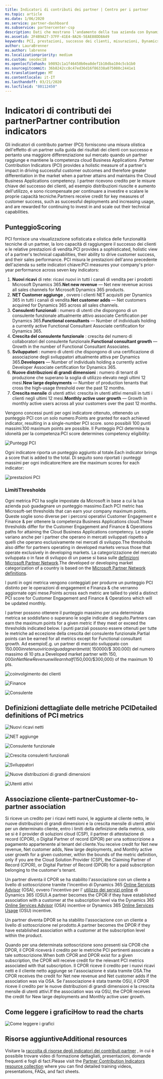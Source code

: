 ```yaml
---
title: Indicatori di contributi dei partner | Centro per i partner
ms.topic: article
ms.date: 1/06/2020
ms.service: partner-dashboard
ms.subservice: partnercenter-csp
description: Dati che mostrano l'andamento della tua azienda con Dynamics 365 Customer Engagement o Dynamics 365 Finance and Operations
ms.assetid: 2F4B9A27-37FF-41E4-8A26-5EAE88DD8A49
keywords: PCI, prestazioni, successo dei clienti, misurazioni, Dynamics 365
author: LauraBrenner
ms.author: labrenne
ms.localizationpriority: medium
ms.custom: seodec18
ms.openlocfilehash: b9892c1a1f46450b0ea8def1b10dba104c5cb1b0
ms.sourcegitcommit: 36b8242cc8c47ed36d16f86338a075080c2441e1
ms.translationtype: MT
ms.contentlocale: it-IT
ms.lasthandoff: 03/21/2020
ms.locfileid: "80112450"
---
```

# <a name="partner-contribution-indicators"></a><span data-ttu-id="7d89d-104">Indicatori di contributi dei partner</span><span class="sxs-lookup"><span data-stu-id="7d89d-104">Partner contribution indicators</span></span>

<span data-ttu-id="7d89d-105">Gli indicatori di contributo partner (PCI) forniscono una misura olistica dell'effetto di un partner sulla guida dei risultati dei clienti con successo e pertanto una maggiore differenziazione sul mercato quando un partner raggiunge e mantiene la competenza cloud Business Applications .</span><span class="sxs-lookup"><span data-stu-id="7d89d-105">Partner Contribution Indicators (PCI) provides a holistic measure of a partner's impact in driving successful customer outcomes and therefore greater differentiation in the market when a partner attains and maintains the Cloud Business Applications competency.</span></span> <span data-ttu-id="7d89d-106">I partner ricevono credito per le misure chiave del successo dei clienti, ad esempio distribuzioni riuscite e aumento dell'utilizzo, e sono ricompensate per continuare a investire e scalare le proprie capacità tecniche.</span><span class="sxs-lookup"><span data-stu-id="7d89d-106">Partners receive credit for key measures of customer success, such as successful deployments and increasing usage, and are rewarded for continuing to invest in and scale out their technical capabilities.</span></span>

## <a name="scoring"></a><span data-ttu-id="7d89d-107">Punteggio</span><span class="sxs-lookup"><span data-stu-id="7d89d-107">Scoring</span></span>

<span data-ttu-id="7d89d-108">PCI fornisce una visualizzazione sofisticata e olistica delle funzionalità tecniche di un partner, la loro capacità di raggiungere il successo dei clienti e le relative prestazioni di vendita.</span><span class="sxs-lookup"><span data-stu-id="7d89d-108">PCI provides a sophisticated, holistic view of a partner's technical capabilities, their ability to drive customer success, and their sales performance.</span></span> <span data-ttu-id="7d89d-109">PCI misura le prestazioni dell'anno precedente dell'azienda su sette indicatori chiave:</span><span class="sxs-lookup"><span data-stu-id="7d89d-109">PCI measures your company's prior-year performance across seven key indicators:</span></span>

1. <span data-ttu-id="7d89d-110">**Nuovi ricavi** di rete: ricavi nuovi in tutti i canali di vendita per i prodotti Microsoft Dynamics 365.</span><span class="sxs-lookup"><span data-stu-id="7d89d-110">**Net new revenue** — Net new revenue across all sales channels for Microsoft Dynamics 365 products.</span></span>
2. <span data-ttu-id="7d89d-111">**NET Customer aggiunge** , ovvero i clienti NET acquisiti per Dynamics 365 in tutti i canali di vendita.</span><span class="sxs-lookup"><span data-stu-id="7d89d-111">**Net customer adds** — Net customers acquired for Dynamics 365 across all sales channels.</span></span>
3. <span data-ttu-id="7d89d-112">**Consulenti funzionali** : numero di utenti che dispongono di un consulente funzionale attualmente attivo associate Certification per Dynamics 365.</span><span class="sxs-lookup"><span data-stu-id="7d89d-112">**Functional consultants** — Number of individuals holding a currently active Functional Consultant Associate certification for Dynamics 365.</span></span>
4. <span data-ttu-id="7d89d-113">**Crescita del consulente funzionale** : crescita del numero di collaboratori del consulente funzionale.</span><span class="sxs-lookup"><span data-stu-id="7d89d-113">**Functional consultant growth** — Growth in the number of Functional Consultant Associates.</span></span>
5. <span data-ttu-id="7d89d-114">**Sviluppatori** : numero di utenti che dispongono di una certificazione di associazione degli sviluppatori attualmente attiva per Dynamics 365.</span><span class="sxs-lookup"><span data-stu-id="7d89d-114">**Developers** — Number of individuals holding a currently active Developer Associate certification for Dynamics 365.</span></span>
6. <span data-ttu-id="7d89d-115">**Nuove distribuzioni di grandi dimensioni** : numero di tenant di produzione che superano la soglia di utilizzo elevato negli ultimi 12 mesi.</span><span class="sxs-lookup"><span data-stu-id="7d89d-115">**New large deployments** — Number of production tenants that cross the high-usage threshold over the past 12 months.</span></span>
7. <span data-ttu-id="7d89d-116">**Crescita mensile** di utenti attivi: crescita in utenti attivi mensili in tutti i clienti negli ultimi 12 mesi.</span><span class="sxs-lookup"><span data-stu-id="7d89d-116">**Monthly active user growth** — Growth in monthly active users across all your customers over the past 12 months.</span></span>

<span data-ttu-id="7d89d-117">Vengono concessi punti per ogni indicatore ottenuto, ottenendo un punteggio PCI con un solo numero.</span><span class="sxs-lookup"><span data-stu-id="7d89d-117">Points are granted for each achieved indicator, resulting in a single-number PCI score.</span></span> <span data-ttu-id="7d89d-118">sono possibili 100 punti massimi.</span><span class="sxs-lookup"><span data-stu-id="7d89d-118">100 maximum points are possible.</span></span> <span data-ttu-id="7d89d-119">Il Punteggio PCI determina la idoneità per la competenza:</span><span class="sxs-lookup"><span data-stu-id="7d89d-119">PCI score determines competency eligibility:</span></span>

![Punteggi PCI](images/pcinew1.png)

<span data-ttu-id="7d89d-121">Ogni indicatore riporta un punteggio aggiunto al totale.</span><span class="sxs-lookup"><span data-stu-id="7d89d-121">Each indicator brings a score that is added to the total.</span></span> <span data-ttu-id="7d89d-122">Di seguito sono riportati i punteggi massimi per ogni indicatore:</span><span class="sxs-lookup"><span data-stu-id="7d89d-122">Here are the maximum scores for each indicator:</span></span>

![prestazioni PCI](images/pci/perfnew.png)

### <a name="thresholds"></a><span data-ttu-id="7d89d-124">Limiti</span><span class="sxs-lookup"><span data-stu-id="7d89d-124">Thresholds</span></span>

<span data-ttu-id="7d89d-125">Ogni metrica PCI ha soglie impostate da Microsoft in base a cui la tua azienda può guadagnare un punteggio massimo.</span><span class="sxs-lookup"><span data-stu-id="7d89d-125">Each PCI metric has Microsoft-set thresholds that can earn your company maximum points.</span></span> <span data-ttu-id="7d89d-126">Queste soglie sono diverse per i percorsi operativi Customer Engagement e Finance & per ottenere la competenza Business Applications cloud.</span><span class="sxs-lookup"><span data-stu-id="7d89d-126">These thresholds differ for the Customer Engagement and Finance & Operations paths for attaining the Cloud Business Applications competency.</span></span> <span data-ttu-id="7d89d-127">Le soglie variano anche per i partner che operano in mercati sviluppati rispetto a quelli che operano esclusivamente nei mercati di sviluppo.</span><span class="sxs-lookup"><span data-stu-id="7d89d-127">The thresholds also differ for partners operating in developed markets versus those that operate exclusively in developing markets.</span></span>  <span data-ttu-id="7d89d-128">La categorizzazione del mercato sviluppata o in fase di sviluppo di un paese si basa sulle [definizioni Microsoft Partner Network](https://assetsprod.microsoft.com/mpn/mpn-developed-and-developing-countries.pdf).</span><span class="sxs-lookup"><span data-stu-id="7d89d-128">The developed or developing market categorization of a country is based on the [Microsoft Partner Network definitions](https://assetsprod.microsoft.com/mpn/mpn-developed-and-developing-countries.pdf).</span></span>

<span data-ttu-id="7d89d-129">I punti in ogni metrica vengono conteggiati per produrre un punteggio PCI distinto per le operazioni di engagement e Finanza & che verranno aggiornate ogni mese.</span><span class="sxs-lookup"><span data-stu-id="7d89d-129">Points across each metric are tallied to yield a distinct PCI score for Customer Engagement and Finance & Operations which will be updated monthly.</span></span>

<span data-ttu-id="7d89d-130">I partner possono ottenere il punteggio massimo per una determinata metrica se soddisfano o superano le soglie indicate di seguito.</span><span class="sxs-lookup"><span data-stu-id="7d89d-130">Partners can earn the maximum points for a given metric if they meet or exceed the thresholds indicated below.</span></span> <span data-ttu-id="7d89d-131">I punti parziali possono essere ottenuti per tutte le metriche ad eccezione della crescita del consulente funzionale.</span><span class="sxs-lookup"><span data-stu-id="7d89d-131">Partial points can be earned for all metrics except for Functional consultant growth.</span></span> <span data-ttu-id="7d89d-132">Ad esempio</span><span class="sxs-lookup"><span data-stu-id="7d89d-132">E.g.</span></span> <span data-ttu-id="7d89d-133">un partner di mercato sviluppato con $150.000 in rete nuovi ricavi guadagnerà metà ($ 150000/$ 300.000) del numero massimo di 10 pts.</span><span class="sxs-lookup"><span data-stu-id="7d89d-133">a Developed market partner with $150,000 in Net New Revenue will earn half ($150,000/$300,000) of the maximum 10 pts.</span></span> 

![coinvolgimento dei clienti](images/pci/custengagethresh.png)

![Finance](images/pci/table_2.png
)

![Consulente](images/pci/table_3.png)

## <a name="detailed-definitions-of-pci-metrics"></a><span data-ttu-id="7d89d-137">Definizioni dettagliate delle metriche PCI</span><span class="sxs-lookup"><span data-stu-id="7d89d-137">Detailed definitions of PCI metrics</span></span>

![Nuovi ricavi netti](images/pci/netnewrevenue.png)

![NET aggiunge](images/pci/netadds.png)

![Consulente funzionale](images/pci/funcconsult.png)

![Crescita consulenti funzionali](images/pci/funcgrowth2.png)

![Sviluppatori](images/pci/developers.png) 

![Nuove distribuzioni di grandi dimensioni](images/pci/largedeploy.png) 

![Utenti attivi](images/pci/activeusers.png)



## <a name="customer-to-partner-association"></a><span data-ttu-id="7d89d-145">Associazione cliente-partner</span><span class="sxs-lookup"><span data-stu-id="7d89d-145">Customer-to-partner association</span></span>

<span data-ttu-id="7d89d-146">Si riceve un credito per i ricavi netti nuovi, le aggiunte al cliente netto, le nuove distribuzioni di grandi dimensioni e la crescita mensile di utenti attivi per un determinato cliente, entro i limiti della definizione della metrica, solo se si è il provider di soluzioni cloud (CSP), il partner di attestazione di record (CPOR), o Digital Partner of record (DPOR) per una sottoscrizione a pagamento appartenente al tenant del cliente.</span><span class="sxs-lookup"><span data-stu-id="7d89d-146">You receive credit for Net new revenue, Net customer adds, New large deployments, and Monthly active user growth for a given customer, within the bounds of the metric definition, only if you are the Cloud Solution Provider (CSP), the Claiming Partner of Record (CPOR), or Digital Partner of Record (DPOR) for a paid subscription belonging to the customer's tenant.</span></span>

<span data-ttu-id="7d89d-147">Un partner diventa il CPOR se ha stabilito l'associazione con un cliente a livello di sottoscrizione tramite l'incentivo di Dynamics 365 [Online Services Advisor](https://support.microsoft.com/en-us/help/4501560/online-services-advisor-osa-sell-incentives-faq) (OSA), ovvero l'incentivo per l' [utilizzo dei servizi online](https://support.microsoft.com/en-us/help/4489988/online-services-usage-osu-incentives-faq) di Dynamics 365 (OSU).</span><span class="sxs-lookup"><span data-stu-id="7d89d-147">A partner becomes the CPOR if they have established association with a customer at the subscription level via the Dynamics 365 [Online Services Advisor](https://support.microsoft.com/en-us/help/4501560/online-services-advisor-osa-sell-incentives-faq) (OSA) incentive or Dynamics 365 [Online Services Usage](https://support.microsoft.com/en-us/help/4489988/online-services-usage-osu-incentives-faq) (OSU) incentive.</span></span>

<span data-ttu-id="7d89d-148">Un partner diventa DPOR se ha stabilito l'associazione con un cliente a livello di sottoscrizione nel prodotto.</span><span class="sxs-lookup"><span data-stu-id="7d89d-148">A partner becomes the DPOR if they have established association with a customer at the subscription level within the product.</span></span>

<span data-ttu-id="7d89d-149">Quando per una determinata sottoscrizione sono presenti sia CPOR che DPOR, il CPOR riceverà il credito per le metriche PCI pertinenti associate a tale sottoscrizione.</span><span class="sxs-lookup"><span data-stu-id="7d89d-149">When both CPOR and DPOR exist for a given subscription, the CPOR will receive credit for the relevant PCI metrics associated with that subscription.</span></span> <span data-ttu-id="7d89d-150">Il CPOR riceve il credito per i nuovi ricavi netti e il cliente netto aggiunge se l'associazione è stata tramite OSA.</span><span class="sxs-lookup"><span data-stu-id="7d89d-150">The CPOR receives the credit for Net new revenue and Net customer adds if the association was via OSA.</span></span> <span data-ttu-id="7d89d-151">Se l'associazione è stata tramite OSU, il CPOR riceve il credito per le nuove distribuzioni di grandi dimensioni e la crescita mensile di utenti attivi.</span><span class="sxs-lookup"><span data-stu-id="7d89d-151">If the association was via OSU, the CPOR receives the credit for New large deployments and Monthly active user growth.</span></span> 

## <a name="how-to-read-the-charts"></a><span data-ttu-id="7d89d-152">Come leggere i grafici</span><span class="sxs-lookup"><span data-stu-id="7d89d-152">How to read the charts</span></span>

![Come leggere i grafici](images/pci/howto.png)

## <a name="additional-resources"></a><span data-ttu-id="7d89d-154">Risorse aggiuntive</span><span class="sxs-lookup"><span data-stu-id="7d89d-154">Additional resources</span></span>

<span data-ttu-id="7d89d-155">Visitare la [raccolta di risorse degli indicatori dei contributi partner](https://aka.ms/pcilearn) , in cui è possibile trovare video di formazione dettagliati, presentazioni, domande frequenti e fogli di fact.</span><span class="sxs-lookup"><span data-stu-id="7d89d-155">Please visit the [Partner Contribution Indicators resource collection](https://aka.ms/pcilearn) where you can find detailed training videos, presentations, FAQs, and fact sheets.</span></span> 




